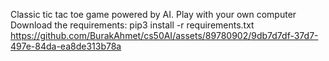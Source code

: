 Classic tic tac toe game powered by AI. Play with your own computer 
Download the requirements: pip3 install -r requirements.txt
https://github.com/BurakAhmet/cs50AI/assets/89780902/9db7d7df-37d7-497e-84da-ea8de313b78a

